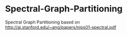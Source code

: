 # Spectral-Graph-Partitioning
Spectral Graph Partitioning based on http://ai.stanford.edu/~ang/papers/nips01-spectral.pdf
